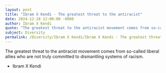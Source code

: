 ```yaml
---
layout: post
title: "Ibram X Kendi - The greatest threat to the antiracist"
date: 2024-12-28 12:00:00 -0000
author: Ibram X Kendi
quote: "The greatest threat to the antiracist movement comes from so-called liberal allies who are not truly committed to dismantling systems of racism."
subject: Diversity
permalink: /Diversity/Ibram X Kendi/Ibram X Kendi - The greatest threat to the antiracist
---
```


The greatest threat to the antiracist movement comes from so-called liberal allies who are not truly committed to dismantling systems of racism.

- Ibram X Kendi
